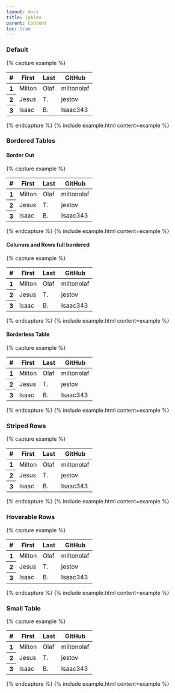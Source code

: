 ```yaml
---
layout: docs
title: Tables
parent: Content
toc: true
---
```


### Default

{% capture example %}
<table class="table">
  <thead>
    <tr>
      <th>#</th>
      <th>First</th>
      <th>Last</th>
      <th>GitHub</th>
    </tr>
  </thead>
  <tbody>
    <tr>
      <th>1</th>
      <td>Milton</td>
      <td>Olaf</td>
      <td>miltonolaf</td>
    </tr>
    <tr>
      <th>2</th>
      <td>Jesus</td>
      <td>T.</td>
      <td>jestov</td>
    </tr>
    <tr>
      <th>3</th>
      <td>Isaac</td>
      <td>B.</td>
      <td>Isaac343</td>
    </tr>
  </tbody>
</table>
{% endcapture %}
{% include example.html content=example %}



### Bordered Tables

#### Border Out

{% capture example %}
<table class="table table-bordered">
  <thead>
    <tr>
      <th>#</th>
      <th>First</th>
      <th>Last</th>
      <th>GitHub</th>
    </tr>
  </thead>
  <tbody>
    <tr>
      <th>1</th>
      <td>Milton</td>
      <td>Olaf</td>
      <td>miltonolaf</td>
    </tr>
    <tr>
      <th>2</th>
      <td>Jesus</td>
      <td>T.</td>
      <td>jestov</td>
    </tr>
    <tr>
      <th>3</th>
      <td>Isaac</td>
      <td>B.</td>
      <td>Isaac343</td>
    </tr>
  </tbody>
</table>
{% endcapture %}
{% include example.html content=example %}

#### Columns and Rows full bordered

{% capture example %}
<table class="table table-bordered-full">
  <thead>
    <tr>
      <th>#</th>
      <th>First</th>
      <th>Last</th>
      <th>GitHub</th>
    </tr>
  </thead>
  <tbody>
    <tr>
      <th>1</th>
      <td>Milton</td>
      <td>Olaf</td>
      <td>miltonolaf</td>
    </tr>
    <tr>
      <th>2</th>
      <td>Jesus</td>
      <td>T.</td>
      <td>jestov</td>
    </tr>
    <tr>
      <th>3</th>
      <td>Isaac</td>
      <td>B.</td>
      <td>Isaac343</td>
    </tr>
  </tbody>
</table>
{% endcapture %}
{% include example.html content=example %}

#### Borderless Table

{% capture example %}
<table class="table table-borderless">
  <thead>
    <tr>
      <th>#</th>
      <th>First</th>
      <th>Last</th>
      <th>GitHub</th>
    </tr>
  </thead>
  <tbody>
    <tr>
      <th>1</th>
      <td>Milton</td>
      <td>Olaf</td>
      <td>miltonolaf</td>
    </tr>
    <tr>
      <th>2</th>
      <td>Jesus</td>
      <td>T.</td>
      <td>jestov</td>
    </tr>
    <tr>
      <th>3</th>
      <td>Isaac</td>
      <td>B.</td>
      <td>Isaac343</td>
    </tr>
  </tbody>
</table>
{% endcapture %}
{% include example.html content=example %}

### Striped Rows

{% capture example %}
<table class="table table-striped">
  <thead>
    <tr>
      <th>#</th>
      <th>First</th>
      <th>Last</th>
      <th>GitHub</th>
    </tr>
  </thead>
  <tbody>
    <tr>
      <th>1</th>
      <td>Milton</td>
      <td>Olaf</td>
      <td>miltonolaf</td>
    </tr>
    <tr>
      <th>2</th>
      <td>Jesus</td>
      <td>T.</td>
      <td>jestov</td>
    </tr>
    <tr>
      <th>3</th>
      <td>Isaac</td>
      <td>B.</td>
      <td>Isaac343</td>
    </tr>
  </tbody>
</table>
{% endcapture %}
{% include example.html content=example %}

### Hoverable Rows

{% capture example %}
<table class="table table-hover">
  <thead>
    <tr>
      <th>#</th>
      <th>First</th>
      <th>Last</th>
      <th>GitHub</th>
    </tr>
  </thead>
  <tbody>
    <tr>
      <th>1</th>
      <td>Milton</td>
      <td>Olaf</td>
      <td>miltonolaf</td>
    </tr>
    <tr>
      <th>2</th>
      <td>Jesus</td>
      <td>T.</td>
      <td>jestov</td>
    </tr>
    <tr>
      <th>3</th>
      <td>Isaac</td>
      <td>B.</td>
      <td>Isaac343</td>
    </tr>
  </tbody>
</table>
{% endcapture %}
{% include example.html content=example %}

### Small Table

{% capture example %}
<table class="table table-small">
  <thead>
    <tr>
      <th>#</th>
      <th>First</th>
      <th>Last</th>
      <th>GitHub</th>
    </tr>
  </thead>
  <tbody>
    <tr>
      <th>1</th>
      <td>Milton</td>
      <td>Olaf</td>
      <td>miltonolaf</td>
    </tr>
    <tr>
      <th>2</th>
      <td>Jesus</td>
      <td>T.</td>
      <td>jestov</td>
    </tr>
    <tr>
      <th>3</th>
      <td>Isaac</td>
      <td>B.</td>
      <td>Isaac343</td>
    </tr>
  </tbody>
</table>
{% endcapture %}
{% include example.html content=example %}
